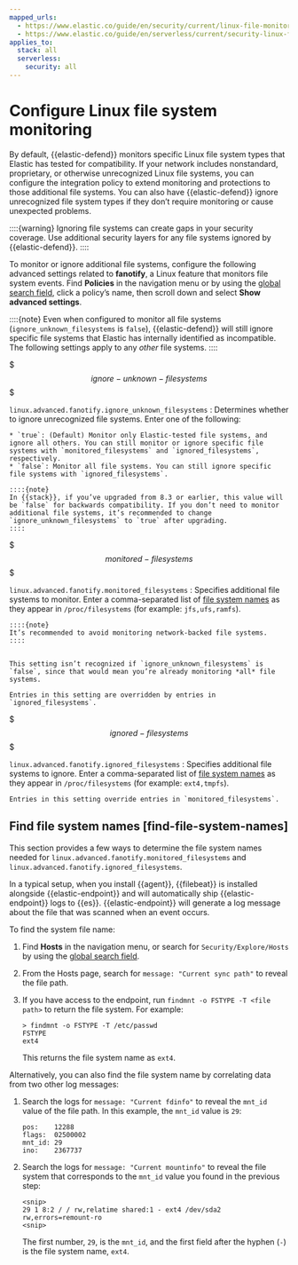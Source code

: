 ```yaml
---
mapped_urls:
  - https://www.elastic.co/guide/en/security/current/linux-file-monitoring.html
  - https://www.elastic.co/guide/en/serverless/current/security-linux-file-monitoring.html
applies_to:
  stack: all
  serverless:
    security: all
---
```


# Configure Linux file system monitoring


By default, {{elastic-defend}} monitors specific Linux file system types that Elastic has tested for compatibility. If your network includes nonstandard, proprietary, or otherwise unrecognized Linux file systems, you can configure the integration policy to extend monitoring and protections to those additional file systems. You can also have {{elastic-defend}} ignore unrecognized file system types if they don’t require monitoring or cause unexpected problems.

::::{warning}
Ignoring file systems can create gaps in your security coverage. Use additional security layers for any file systems ignored by {{elastic-defend}}.
::::


To monitor or ignore additional file systems, configure the following advanced settings related to **fanotify**, a Linux feature that monitors file system events. Find **Policies** in the navigation menu or by using the [global search field](/explore-analyze/find-and-organize/find-apps-and-objects.md), click a policy’s name, then scroll down and select **Show advanced settings**.

::::{note}
Even when configured to monitor all file systems (`ignore_unknown_filesystems` is `false`), {{elastic-defend}} will still ignore specific file systems that Elastic has internally identified as incompatible. The following settings apply to any *other* file systems.
::::


$$$ignore-unknown-filesystems$$$

`linux.advanced.fanotify.ignore_unknown_filesystems`
:   Determines whether to ignore unrecognized file systems. Enter one of the following:

    * `true`: (Default) Monitor only Elastic-tested file systems, and ignore all others. You can still monitor or ignore specific file systems with `monitored_filesystems` and `ignored_filesystems`, respectively.
    * `false`: Monitor all file systems. You can still ignore specific file systems with `ignored_filesystems`.

    ::::{note}
    In {{stack}}, if you’ve upgraded from 8.3 or earlier, this value will be `false` for backwards compatibility. If you don’t need to monitor additional file systems, it’s recommended to change `ignore_unknown_filesystems` to `true` after upgrading.
    ::::


$$$monitored-filesystems$$$

`linux.advanced.fanotify.monitored_filesystems`
:   Specifies additional file systems to monitor. Enter a comma-separated list of [file system names](/solutions/security/configure-elastic-defend/configure-linux-file-system-monitoring.md#find-file-system-names) as they appear in `/proc/filesystems` (for example: `jfs,ufs,ramfs`).

    ::::{note}
    It’s recommended to avoid monitoring network-backed file systems.
    ::::


    This setting isn’t recognized if `ignore_unknown_filesystems` is `false`, since that would mean you’re already monitoring *all* file systems.

    Entries in this setting are overridden by entries in `ignored_filesystems`.


$$$ignored-filesystems$$$

`linux.advanced.fanotify.ignored_filesystems`
:   Specifies additional file systems to ignore. Enter a comma-separated list of [file system names](/solutions/security/configure-elastic-defend/configure-linux-file-system-monitoring.md#find-file-system-names) as they appear in `/proc/filesystems` (for example: `ext4,tmpfs`).

    Entries in this setting override entries in `monitored_filesystems`.


## Find file system names [find-file-system-names]

This section provides a few ways to determine the file system names needed for `linux.advanced.fanotify.monitored_filesystems` and `linux.advanced.fanotify.ignored_filesystems`.

In a typical setup, when you install {{agent}}, {{filebeat}} is installed alongside {{elastic-endpoint}} and will automatically ship {{elastic-endpoint}} logs to {{es}}. {{elastic-endpoint}} will generate a log message about the file that was scanned when an event occurs.

To find the system file name:

1. Find **Hosts** in the navigation menu, or search for `Security/Explore/Hosts` by using the [global search field](/explore-analyze/find-and-organize/find-apps-and-objects.md).
2. From the Hosts page, search for `message: "Current sync path"` to reveal the file path.
3. If you have access to the endpoint, run `findmnt -o FSTYPE -T <file path>` to return the file system. For example:

    ```shell
    > findmnt -o FSTYPE -T /etc/passwd
    FSTYPE
    ext4
    ```

    This returns the file system name as `ext4`.


Alternatively, you can also find the file system name by correlating data from two other log messages:

1. Search the logs for `message: "Current fdinfo"` to reveal the `mnt_id` value of the file path. In this example, the `mnt_id` value is `29`:

    ```shell
    pos:	12288
    flags:	02500002
    mnt_id:	29
    ino:	2367737
    ```

2. Search the logs for `message: "Current mountinfo"` to reveal the file system that corresponds to the `mnt_id` value you found in the previous step:

    ```shell
    <snip>
    29 1 8:2 / / rw,relatime shared:1 - ext4 /dev/sda2 rw,errors=remount-ro
    <snip>
    ```

    The first number, `29`, is the `mnt_id`, and the first field after the hyphen (`-`) is the file system name, `ext4`.
